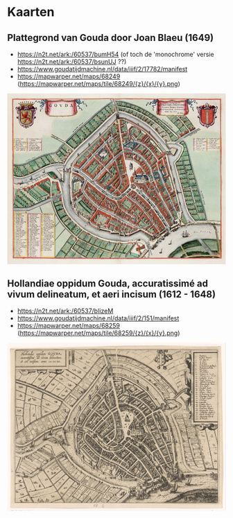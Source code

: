 # Kaarten

## Plattegrond van Gouda door Joan Blaeu (1649)
* https://n2t.net/ark:/60537/bumH54  (of toch de 'monochrome' versie https://n2t.net/ark:/60537/bsunUJ ??)
* https://www.goudatijdmachine.nl/data/iiif/2/17782/manifest
* https://mapwarper.net/maps/68249 (https://mapwarper.net/maps/tile/68249/{z}/{x}/{y}.png)

![Joan Blaeu Gouda](60537.jpg) 

## Hollandiae oppidum Gouda, accuratissimé ad vivum delineatum, et aeri incisum (1612 - 1648)
* https://n2t.net/ark:/60537/bIizeM
* https://www.goudatijdmachine.nl/data/iiif/2/151/manifest
* https://mapwarper.net/maps/68259 (https://mapwarper.net/maps/tile/68259/{z}/{x}/{y}.png)

![Hollandiae oppidum Gouda](152.jpg) 
